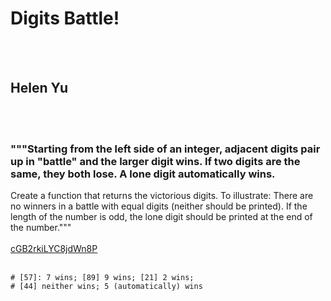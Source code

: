 # Digits Battle!
<br><br>
## Helen Yu
<br><br>
### """Starting from the left side of an integer, adjacent digits pair up in "battle" and the larger digit wins. If two digits are the same, they both lose. A lone digit automatically wins.
Create a function that returns the victorious digits.
To illustrate:
There are no winners in a battle with equal digits (neither should be printed).
If the length of the number is odd, the lone digit should be printed at the end of the number."""
<br><br>
[cGB2rkiLYC8jdWn8P](https://edabit.com/challenge/cGB2rkiLYC8jdWn8P)
<br><br>
```battle_outcome(578921445) ➞ 7925
# [57]: 7 wins; [89] 9 wins; [21] 2 wins;
# [44] neither wins; 5 (automatically) wins
```

<br><br>
